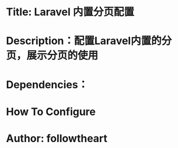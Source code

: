# Title: Laravel 内置分页配置

# Description：配置Laravel内置的分页，展示分页的使用


# Dependencies：


# How To Configure 

# Author: **followtheart**
